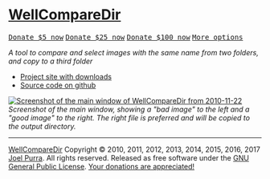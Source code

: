 # [WellCompareDir](https://joelpurra.com/projects/WellCompareDir/)

<p class="donate">
  <a href="https://joelpurra.com/donate/proceed/?amount=5&currency=usd"><kbd>Donate $5 now</kbd></a>
  <a href="https://joelpurra.com/donate/proceed/?amount=25&currency=usd"><kbd>Donate $25 now</kbd></a>
  <a href="https://joelpurra.com/donate/proceed/?amount=100&currency=usd&invoice=true"><kbd>Donate $100 now</kbd></a>
  <a href="https://joelpurra.com/donate/"><kbd>More options</kbd></a>
</p>

*A tool to compare and select images with the same name from two folders, and copy to a third folder*

- [Project site with downloads](https://joelpurra.com/projects/WellCompareDir/)
- [Source code on github](https://github.com/joelpurra/wellcomparedir)

[![Screenshot of the main window of WellCompareDir from 2010-11-22](https://joelpurra.com/projects/WellCompareDir/screenshot/2010-11-22/wellcomparedir_main_window_2010-11-22_1528_01.jpg)](https://joelpurra.com/projects/WellCompareDir/)  
*Screenshot of the main window, showing a "bad image" to the left and a "good image" to the right. The right file is preferred and will be copied to the output directory.*



---



[WellCompareDir](https://joelpurra.com/projects/WellCompareDir/) Copyright &copy; 2010, 2011, 2012, 2013, 2014, 2015, 2016, 2017 [Joel Purra](https://joelpurra.com/). All rights reserved. Released as free software under the [GNU General Public License](https://www.gnu.org/licenses/gpl.html). [Your donations are appreciated!](https://joelpurra.com/donate/)
